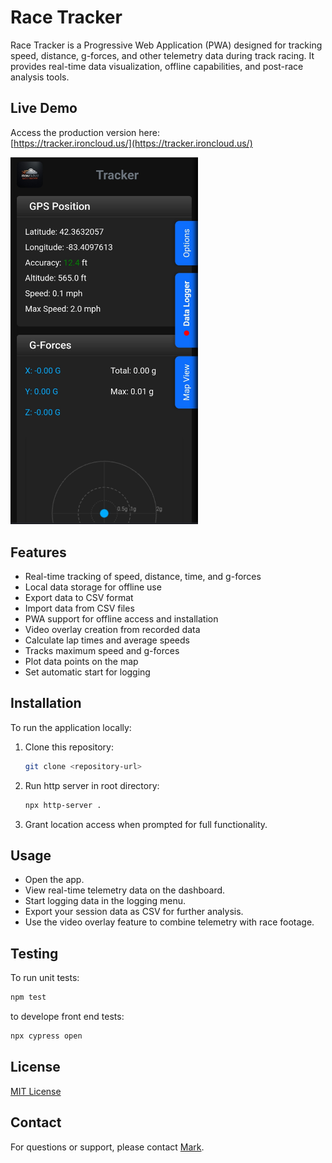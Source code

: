 # Race Tracker

Race Tracker is a Progressive Web Application (PWA) designed for tracking speed, distance, g-forces, and other telemetry data during track racing. It provides real-time data visualization, offline capabilities, and post-race analysis tools.

## Live Demo

Access the production version here:  
[https://tracker.ironcloud.us/](https://tracker.ironcloud.us/)

<img src=ref/Screenshot_20250525.jpg style="width: 300px;" >

## Features

- Real-time tracking of speed, distance, time, and g-forces
- Local data storage for offline use
- Export data to CSV format
- Import data from CSV files
- PWA support for offline access and installation
- Video overlay creation from recorded data
- Calculate lap times and average speeds
- Tracks maximum speed and g-forces
- Plot data points on the map
- Set automatic start for logging

## Installation

To run the application locally:

1. Clone this repository:
    ```bash
    git clone <repository-url>
    ```
2. Run http server in root directory:
    ```bash
    npx http-server .
    ```
3. Grant location access when prompted for full functionality.

## Usage

- Open the app.
- View real-time telemetry data on the dashboard.
- Start logging data in the logging menu.
- Export your session data as CSV for further analysis.
- Use the video overlay feature to combine telemetry with race footage.

## Testing

To run unit tests:
```bash
npm test
```

to develope front end tests:
```bash
npx cypress open
```

## License

[MIT License](LICENSE)

## Contact

For questions or support, please contact [Mark](mailto:mwottreng@yahoo.com).
